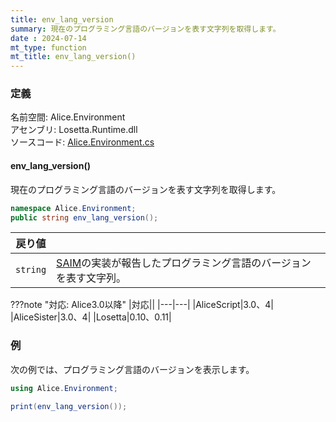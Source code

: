 ```yaml
---
title: env_lang_version
summary: 現在のプログラミング言語のバージョンを表す文字列を取得します。
date : 2024-07-14
mt_type: function
mt_title: env_lang_version()
---
```

### 定義
名前空間: Alice.Environment<br/>
アセンブリ: Losetta.Runtime.dll<br/>
ソースコード: [Alice.Environment.cs](https://github.com/WSOFT-Project/Losetta/blob/master/Losetta.Runtime/Alice.Environment.cs)

#### env_lang_version()

現在のプログラミング言語のバージョンを表す文字列を取得します。

```cs title="AliceScript"
namespace Alice.Environment;
public string env_lang_version();
```

|戻り値| |
|-|-|
|`string`|[SAIM](../../../general/saim.md)の実装が報告したプログラミング言語のバージョンを表す文字列。|

???note "対応: Alice3.0以降"
    |対応||
    |---|---|
    |AliceScript|3.0、4|
    |AliceSister|3.0、4|
    |Losetta|0.10、0.11|

### 例
次の例では、プログラミング言語のバージョンを表示します。

```cs title="AliceScript"
using Alice.Environment;

print(env_lang_version());
```